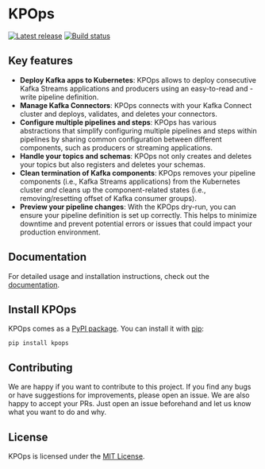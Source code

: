 # KPOps

[![Latest release](https://img.shields.io/github/v/release/bakdata/kpops)](https://github.com/bakdata/kpops/releases/latest)
[![Build status](https://github.com/bakdata/kpops/actions/workflows/ci.yaml/badge.svg)](https://github.com/bakdata/kpops/actions/workflows/ci.yaml)

## Key features

- **Deploy Kafka apps to Kubernetes**: KPOps allows to deploy consecutive Kafka Streams applications and producers using an easy-to-read and -write pipeline definition.
- **Manage Kafka Connectors**: KPOps connects with your Kafka Connect cluster and deploys, validates, and deletes your connectors.
- **Configure multiple pipelines and steps**: KPOps has various abstractions that simplify configuring multiple pipelines and steps within pipelines by sharing common configuration between different components, such as producers or streaming applications.
- **Handle your topics and schemas**: KPOps not only creates and deletes your topics but also registers and deletes your schemas.
- **Clean termination of Kafka components**: KPOps removes your pipeline components (i.e., Kafka Streams applications) from the Kubernetes cluster _and_ cleans up the component-related states (i.e., removing/resetting offset of Kafka consumer groups).
- **Preview your pipeline changes**: With the KPOps dry-run, you can ensure your pipeline definition is set up correctly. This helps to minimize downtime and prevent potential errors or issues that could impact your production environment.

## Documentation

For detailed usage and installation instructions, check out
the [documentation](https://bakdata.github.io/kpops/latest/user/what-is-kpops/).

## Install KPOps

KPOps comes as a [PyPI package](https://pypi.org/project/kpops/). 
You can install it with [pip](https://github.com/pypa/pip):

```shell
pip install kpops
```

## Contributing

We are happy if you want to contribute to this project.
If you find any bugs or have suggestions for improvements, please open an issue.
We are also happy to accept your PRs.
Just open an issue beforehand and let us know what you want to do and why.

## License

KPOps is licensed under the [MIT License](https://github.com/bakdata/kpops/blob/main/LICENSE).
